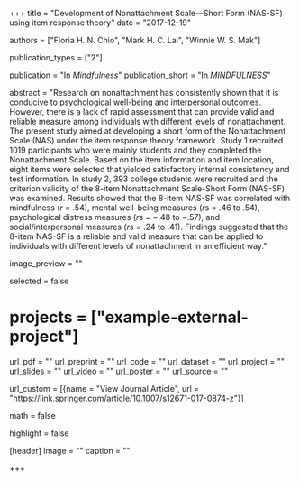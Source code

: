+++
title = "Development of Nonattachment Scale—Short Form (NAS-SF) using item response theory"
date = "2017-12-19"

authors = ["Floria H. N. Chio", "Mark H. C. Lai", "Winnie W. S. Mak"]

publication_types = ["2"]

publication = "In *Mindfulness*"
publication_short = "In *MINDFULNESS*"

abstract = "Research on nonattachment has consistently shown that it is conducive to psychological well-being and interpersonal outcomes. However, there is a lack of rapid assessment that can provide valid and reliable measure among individuals with different levels of nonattachment. The present study aimed at developing a short form of the Nonattachment Scale (NAS) under the item response theory framework. Study 1 recruited 1019 participants who were mainly students and they completed the Nonattachment Scale. Based on the item information and item location, eight items were selected that yielded satisfactory internal consistency and test information. In study 2, 393 college students were recruited and the criterion validity of the 8-item Nonattachment Scale-Short Form (NAS-SF) was examined. Results showed that the 8-item NAS-SF was correlated with mindfulness ($r$ = .54), mental well-being measures ($r$s = .46 to .54), psychological distress measures ($r$s = −.48 to −.57), and social/interpersonal measures ($r$s = .24 to .41). Findings suggested that the 8-item NAS-SF is a reliable and valid measure that can be applied to individuals with different levels of nonattachment in an efficient way."

image_preview = ""

selected = false

# projects = ["example-external-project"]

url_pdf = ""
url_preprint = ""
url_code = ""
url_dataset = ""
url_project = ""
url_slides = ""
url_video = ""
url_poster = ""
url_source = ""

url_custom = [{name = "View Journal Article", url = "https://link.springer.com/article/10.1007/s12671-017-0874-z"}]

math = false

highlight = false

[header]
image = ""
caption = ""

+++


